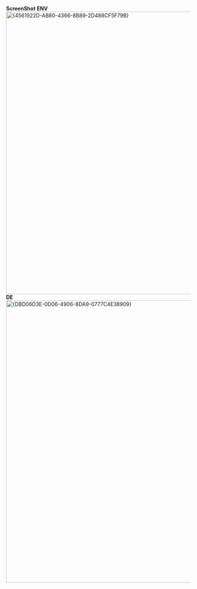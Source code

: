   **ScreenShot**
  **ENV**
<img width="1366" height="768" alt="{4561922D-AB80-4366-8B89-2D488CF5F79B}" src="https://github.com/user-attachments/assets/c5dfc3bc-5534-437c-bb1b-55213734d3bb" />
  **DE**
<img width="1366" height="768" alt="{DBD06D3E-0D06-4906-8DA9-0777C4E38909}" src="https://github.com/user-attachments/assets/a934acd9-9b80-4639-9b3e-2ba36771f78e" />


